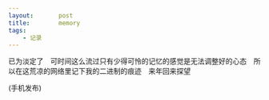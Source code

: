 ```yaml
---
layout:       post
title:        memory
tags:
    - 记录
---
```


已为淡定了　可时间这么流过只有少得可怜的记忆的感觉是无法调整好的心态　所以在这荒凉的网络里记下我的二进制的痕迹　来年回来探望

(手机发布)